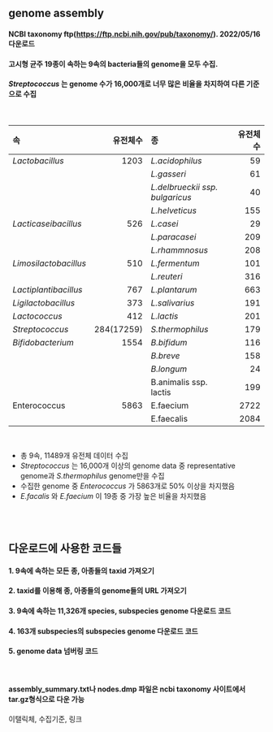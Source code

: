 ## genome assembly


#### NCBI taxonomy ftp(https://ftp.ncbi.nih.gov/pub/taxonomy/). 2022/05/16 다운로드
#### 고시형 균주 19종이 속하는 9속의 bacteria들의 genome을 모두 수집.
#### _Streptococcus_ 는 genome 수가 16,000개로 너무 많은 비율을 차지하여 다른 기준으로 수집

<br/>

|속|유전체수|종|유전체수|
|:-|--:|:--|--:|
| <r4> _Lactobacillus_|1203|_L.acidophilus_|59|
|||_L.gasseri_|61|
|||_L.delbrueckii ssp. bulgaricus_|40|
|||_L.helveticus_|155|
|_Lacticaseibacillus_|526|_L.casei_|29|
|||_L.paracasei_|209|
|||_L.rhammnosus_|208|
|_Limosilactobacillus_|510|_L.fermentum_|101|
|||_L.reuteri_|316|
|_Lactiplantibacillus_|767|_L.plantarum_|663|
|_Ligilactobacillus_|373|_L.salivarius_|191|
|_Lactococcus_|412|_L.lactis_|201|
|_Streptococcus_|284(17259)|_S.thermophilus_|179|
|_Bifidobacterium_|1554|_B.bifidum_|116|
|||_B.breve_|158|
|||_B.longum_|24|
|||B.animalis ssp. lactis|199|
|Enterococcus|5863|E.faecium|2722|
|||E.faecalis|2084|

<br/>

- 총 9속, 11489개 유전체 데이터 수집
- _Streptococcus_ 는 16,000개 이상의 genome data 중 representative genome과 _S.thermophilus_ genome만을 수집
- 수집한 genome 중 _Enterococcus_ 가 5863개로 50% 이상을 차지했음
- _E.facalis_ 와 _E.faecium_ 이 19종 중 가장 높은 비율을 차지했음
  
<br/><br/>  
  
## 다운로드에 사용한 코드들

#### 1. 9속에 속하는 모든 종, 아종들의 taxid 가져오기 
#### 2. taxid를 이용해 종, 아종들의 genome들의 URL 가져오기
#### 3. 9속에 속하는 11,326개 species, subspecies genome 다운로드 코드
#### 4. 163개 subspecies의 subspecies genome 다운로드 코드
#### 5. genome data 넘버링 코드

<br/>

#### assembly_summary.txt나 nodes.dmp 파일은 ncbi taxonomy 사이트에서 tar.gz형식으로 다운 가능

이탤릭체, 수집기준, 링크
